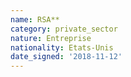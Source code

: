 ```yaml
---
name: RSA**
category: private_sector
nature: Entreprise
nationality: Etats-Unis
date_signed: '2018-11-12'
---
```

    